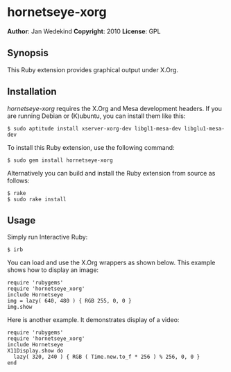 hornetseye-xorg
===============

**Author**:       Jan Wedekind
**Copyright**:    2010
**License**:      GPL

Synopsis
--------

This Ruby extension provides graphical output under X.Org.

Installation
------------

*hornetseye-xorg* requires the X.Org and Mesa development headers. If you are running Debian or (K)ubuntu, you can install them like this:

    $ sudo aptitude install xserver-xorg-dev libgl1-mesa-dev libglu1-mesa-dev

To install this Ruby extension, use the following command:

    $ sudo gem install hornetseye-xorg

Alternatively you can build and install the Ruby extension from source as follows:

    $ rake
    $ sudo rake install

Usage
-----

Simply run Interactive Ruby:

    $ irb

You can load and use the X.Org wrappers as shown below. This example shows how to display an image:

    require 'rubygems'
    require 'hornetseye_xorg'
    include Hornetseye
    img = lazy( 640, 480 ) { RGB 255, 0, 0 }
    img.show

Here is another example. It demonstrates display of a video:

    require 'rubygems'
    require 'hornetseye_xorg'
    include Hornetseye
    X11Display.show do
      lazy( 320, 240 ) { RGB ( Time.new.to_f * 256 ) % 256, 0, 0 }
    end

